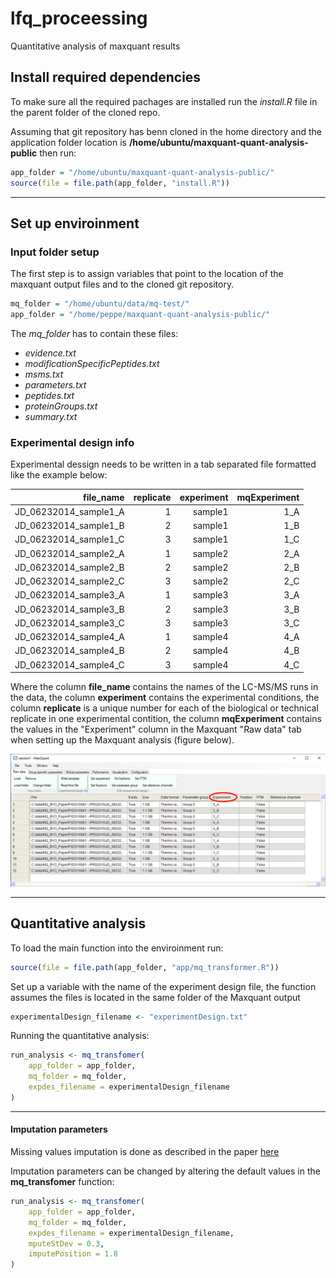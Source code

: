 # lfq_proceessing
Quantitative analysis of maxquant results

## Install required dependencies

To make sure all the required pachages are installed run the _install.R_ file in the parent folder of the cloned repo.

Assuming that git repository has benn cloned in the home directory and the application folder location is __/home/ubuntu/maxquant-quant-analysis-public__ then run:

```r
app_folder = "/home/ubuntu/maxquant-quant-analysis-public/"
source(file = file.path(app_folder, "install.R"))
```

___


## Set up enviroinment

### Input folder setup

The first step is to assign variables that point to the location of the maxquant output files and to the cloned git repository.

```r
mq_folder = "/home/ubuntu/data/mq-test/"
app_folder = "/home/peppe/maxquant-quant-analysis-public/"
```

The _mq_folder_ has to contain these files:

- _evidence.txt_
- _modificationSpecificPeptides.txt_
- _msms.txt_
- _parameters.txt_
- _peptides.txt_
- _proteinGroups.txt_
- _summary.txt_


### Experimental design info

Experimental dessign needs to be written in a tab separated file formatted like the example below:

| file_name | replicate | experiment | mqExperiment |
|------:|------:|------:|------:|
JD_06232014_sample1_A|1|sample1|1_A
JD_06232014_sample1_B|2|sample1|1_B
JD_06232014_sample1_C|3|sample1|1_C
JD_06232014_sample2_A|1|sample2|2_A
JD_06232014_sample2_B|2|sample2|2_B
JD_06232014_sample2_C|3|sample2|2_C
JD_06232014_sample3_A|1|sample3|3_A
JD_06232014_sample3_B|2|sample3|3_B
JD_06232014_sample3_C|3|sample3|3_C
JD_06232014_sample4_A|1|sample4|4_A
JD_06232014_sample4_B|2|sample4|4_B
JD_06232014_sample4_C|3|sample4|4_C

Where the column __file_name__ contains the names of the LC-MS/MS runs in the data, the column __experiment__ contains the experimental conditions, the column __replicate__ is a unique number for each of the biological or technical replicate in one experimental contition, the column __mqExperiment__ contains the values in the "Experiment" column in the Maxquant "Raw data" tab when setting up the Maxquant analysis (figure below).


![Maxquant experimental set up. Each "File" has to be associated to a unique value in the "Experiment" column](http://github.com/MassDynamics/lfq_processing/blob/main/MQ_Example_setup.png)


--- 
## Quantitative analysis

To load the main function into the enviroinment run:

```r
source(file = file.path(app_folder, "app/mq_transformer.R"))

```



Set up a variable with the name of the experiment design file, the function assumes the files is located in the same folder of the Maxquant output

```r
experimentalDesign_filename <- "experimentDesign.txt"

```



Running the quantitative analysis:

```r
run_analysis <- mq_transfomer(
    app_folder = app_folder, 
    mq_folder = mq_folder, 
    expdes_filename = experimentalDesign_filename
)
```


---

#### Imputation parameters 

Missing values imputation is done as described in the paper [here](www.massdynamics.com) 

Imputation parameters can be changed by altering the default values in the __mq_transfomer__ function:

```r
run_analysis <- mq_transfomer(
    app_folder = app_folder,
    mq_folder = mq_folder, 
    expdes_filename = experimentalDesign_filename,
    mputeStDev = 0.3,
    imputePosition = 1.8
)
```
